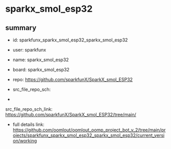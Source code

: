 # sparkx_smol_esp32
 
## summary 
* id: sparkfunx_sparkx_smol_esp32_sparkx_smol_esp32
* user: sparkfunx
* name: sparkx_smol_esp32
* board: sparkx_smol_esp32
* repo: https://github.com/sparkfunX/SparkX_smol_ESP32



* src_file_repo_sch: 
*
 src_file_repo_sch_link: https://github.com/sparkfunX/SparkX_smol_ESP32/tree/main/
* full details link: https://github.com/oomlout/oomlout_oomp_project_bot_v_2/tree/main/projects/sparkfunx_sparkx_smol_esp32_sparkx_smol_esp32/current_version/working  






